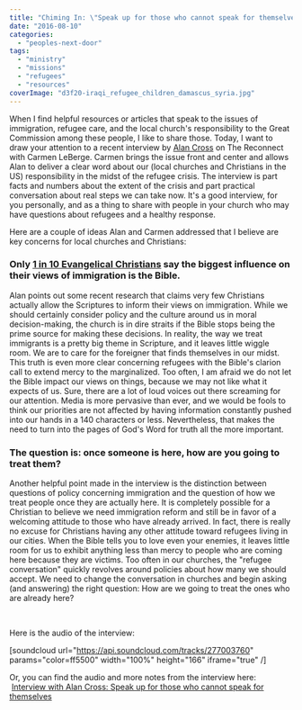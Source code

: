 ```yaml
---
title: "Chiming In: \"Speak up for those who cannot speak for themselves.\""
date: "2016-08-10"
categories: 
  - "peoples-next-door"
tags: 
  - "ministry"
  - "missions"
  - "refugees"
  - "resources"
coverImage: "d3f20-iraqi_refugee_children_damascus_syria.jpg"
---
```


When I find helpful resources or articles that speak to the issues of immigration, refugee care, and the local church's responsibility to the Great Commission among these people, I like to share those. Today, I want to draw your attention to a recent interview by [Alan Cross](https://twitter.com/alanlcross) on The Reconnect with Carmen LeBerge. Carmen brings the issue front and center and allows Alan to deliver a clear word about our (local churches and Christians in the US) responsibility in the midst of the refugee crisis. The interview is part facts and numbers about the extent of the crisis and part practical conversation about real steps we can take now. It's a good interview, for you personally, and as a thing to share with people in your church who may have questions about refugees and a healthy response.

Here are a couple of ideas Alan and Carmen addressed that I believe are key concerns for local churches and Christians:

### Only [1 in 10 Evangelical Christians](http://www.christianitytoday.com/gleanings/2015/march/bible-influences-only-1-in-10-evangelicals-views-on-immigra.html) say the biggest influence on their views of immigration is the Bible.

Alan points out some recent research that claims very few Christians actually allow the Scriptures to inform their views on immigration. While we should certainly consider policy and the culture around us in moral decision-making, the church is in dire straits if the Bible stops being the prime source for making these decisions. In reality, the way we treat immigrants is a pretty big theme in Scripture, and it leaves little wiggle room. We are to care for the foreigner that finds themselves in our midst. This truth is even more clear concerning refugees with the Bible's clarion call to extend mercy to the marginalized. Too often, I am afraid we do not let the Bible impact our views on things, because we may not like what it expects of us. Sure, there are a lot of loud voices out there screaming for our attention. Media is more pervasive than ever, and we would be fools to think our priorities are not affected by having information constantly pushed into our hands in a 140 characters or less. Nevertheless, that makes the need to turn into the pages of God's Word for truth all the more important.

### The question is: once someone is here, how are you going to treat them?

Another helpful point made in the interview is the distinction between questions of policy concerning immigration and the question of how we treat people once they are actually here. It is completely possible for a Christian to believe we need immigration reform and still be in favor of a welcoming attitude to those who have already arrived. In fact, there is really no excuse for Christians having any other attitude toward refugees living in our cities. When the Bible tells you to love even your enemies, it leaves little room for us to exhibit anything less than mercy to people who are coming here because they are victims. Too often in our churches, the "refugee conversation" quickly revolves around policies about how many we should accept. We need to change the conversation in churches and begin asking (and answering) the right question: How are we going to treat the ones who are already here?

 

Here is the audio of the interview:

\[soundcloud url="https://api.soundcloud.com/tracks/277003760" params="color=ff5500" width="100%" height="166" iframe="true" /\]

Or, you can find the audio and more notes from the interview here:  [Interview with Alan Cross: Speak up for those who cannot speak for themselves](http://reconnectwithcarmen.com/speak-up-alan-cross-interview-refugee-jesus/)
